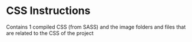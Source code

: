 #  CSS Instructions

Contains 1 compiled CSS (from SASS) and the image folders and files that are related to the CSS of the project